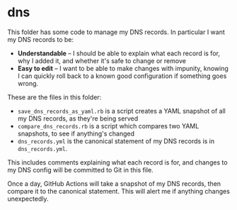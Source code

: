 # dns

This folder has some code to manage my DNS records.
In particular I want my DNS records to be:

*   **Understandable** – I should be able to explain what each record is for, why I added it, and whether it's safe to change or remove
*   **Easy to edit** – I want to be able to make changes with impunity, knowing I can quickly roll back to a known good configuration if something goes wrong.

These are the files in this folder:

*   `save_dns_records_as_yaml.rb` is a script creates a YAML snapshot of all my DNS records, as they're being served
*   `compare_dns_records.rb` is a script which compares two YAML snapshots, to see if anything's changed
*   `dns_records.yml` is the canonical statement of my DNS records is in `dns_records.yml`.

This includes comments explaining what each record is for, and changes to my DNS config will be committed to Git in this file.

Once a day, GitHub Actions will take a snapshot of my DNS records, then compare it to the canonical statement.
This will alert me if anything changes unexpectedly.
